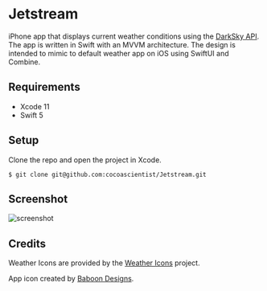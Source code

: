 # Jetstream

iPhone app that displays current weather conditions using the [DarkSky API](https://darksky.net/dev/). The app is written in Swift with an MVVM architecture. The design is intended to mimic to default weather app on iOS using SwiftUI and Combine.

## Requirements

* Xcode 11
* Swift 5

## Setup

Clone the repo and open the project in Xcode.

	$ git clone git@github.com:cocoascientist/Jetstream.git

## Screenshot

![screenshot](http://i.imgur.com/oAJqVVC.gif)

## Credits

Weather Icons are provided by the [Weather Icons](https://github.com/erikflowers/weather-icons) project.

App icon created by [Baboon Designs](https://thenounproject.com/baboondesigns/).
